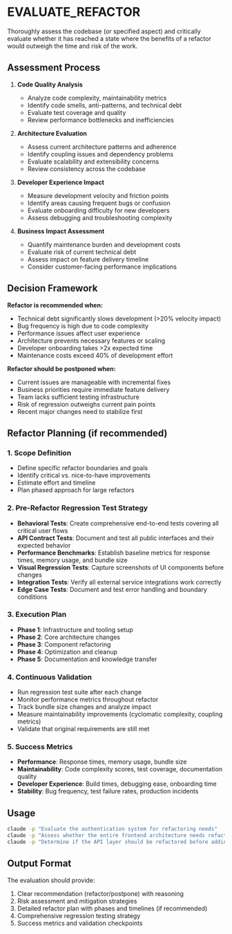 # EVALUATE_REFACTOR

Thoroughly assess the codebase (or specified aspect) and critically evaluate whether it has reached a state where the benefits of a refactor would outweigh the time and risk of the work.

## Assessment Process

1. **Code Quality Analysis**
   - Analyze code complexity, maintainability metrics
   - Identify code smells, anti-patterns, and technical debt
   - Evaluate test coverage and quality
   - Review performance bottlenecks and inefficiencies

2. **Architecture Evaluation**
   - Assess current architecture patterns and adherence
   - Identify coupling issues and dependency problems
   - Evaluate scalability and extensibility concerns
   - Review consistency across the codebase

3. **Developer Experience Impact**
   - Measure development velocity and friction points
   - Identify areas causing frequent bugs or confusion
   - Evaluate onboarding difficulty for new developers
   - Assess debugging and troubleshooting complexity

4. **Business Impact Assessment**
   - Quantify maintenance burden and development costs
   - Evaluate risk of current technical debt
   - Assess impact on feature delivery timeline
   - Consider customer-facing performance implications

## Decision Framework

**Refactor is recommended when:**
- Technical debt significantly slows development (>20% velocity impact)
- Bug frequency is high due to code complexity
- Performance issues affect user experience
- Architecture prevents necessary features or scaling
- Developer onboarding takes >2x expected time
- Maintenance costs exceed 40% of development effort

**Refactor should be postponed when:**
- Current issues are manageable with incremental fixes
- Business priorities require immediate feature delivery
- Team lacks sufficient testing infrastructure
- Risk of regression outweighs current pain points
- Recent major changes need to stabilize first

## Refactor Planning (if recommended)

### 1. Scope Definition
- Define specific refactor boundaries and goals
- Identify critical vs. nice-to-have improvements
- Estimate effort and timeline
- Plan phased approach for large refactors

### 2. Pre-Refactor Regression Test Strategy
- **Behavioral Tests**: Create comprehensive end-to-end tests covering all critical user flows
- **API Contract Tests**: Document and test all public interfaces and their expected behavior
- **Performance Benchmarks**: Establish baseline metrics for response times, memory usage, and bundle size
- **Visual Regression Tests**: Capture screenshots of UI components before changes
- **Integration Tests**: Verify all external service integrations work correctly
- **Edge Case Tests**: Document and test error handling and boundary conditions

### 3. Execution Plan
- **Phase 1**: Infrastructure and tooling setup
- **Phase 2**: Core architecture changes
- **Phase 3**: Component refactoring
- **Phase 4**: Optimization and cleanup
- **Phase 5**: Documentation and knowledge transfer

### 4. Continuous Validation
- Run regression test suite after each change
- Monitor performance metrics throughout refactor
- Track bundle size changes and analyze impact
- Measure maintainability improvements (cyclomatic complexity, coupling metrics)
- Validate that original requirements are still met

### 5. Success Metrics
- **Performance**: Response times, memory usage, bundle size
- **Maintainability**: Code complexity scores, test coverage, documentation quality
- **Developer Experience**: Build times, debugging ease, onboarding time
- **Stability**: Bug frequency, test failure rates, production incidents

## Usage

```bash
claude -p "Evaluate the authentication system for refactoring needs"
claude -p "Assess whether the entire frontend architecture needs refactoring"
claude -p "Determine if the API layer should be refactored before adding new features"
```

## Output Format

The evaluation should provide:
1. Clear recommendation (refactor/postpone) with reasoning
2. Risk assessment and mitigation strategies
3. Detailed refactor plan with phases and timelines (if recommended)
4. Comprehensive regression testing strategy
5. Success metrics and validation checkpoints